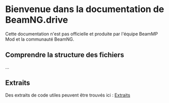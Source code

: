 # Bienvenue dans la documentation de BeamNG.drive

Cette documentation n'est pas officielle et produite par l'équipe BeamMP Mod et la communauté BeamNG.

## Comprendre la structure des fichiers

...

## Extraits

Des extraits de code utiles peuvent être trouvés ici : [Extraits](snippets.md)
